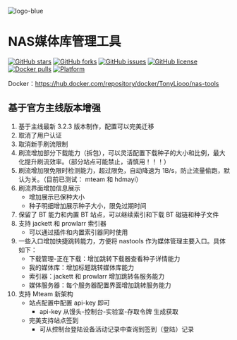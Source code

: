 ![logo-blue](https://user-images.githubusercontent.com/51039935/197520391-f35db354-6071-4c12-86ea-fc450f04bc85.png)
# NAS媒体库管理工具


[![GitHub stars](https://img.shields.io/github/stars/TonyLiooo/nas-tools?style=plastic)](https://github.com/TonyLiooo/nas-tools/stargazers)
[![GitHub forks](https://img.shields.io/github/forks/TonyLiooo/nas-tools?style=plastic)](https://github.com/TonyLiooo/nas-tools/network/members)
[![GitHub issues](https://img.shields.io/github/issues/TonyLiooo/nas-tools?style=plastic)](https://github.com/TonyLiooo/nas-tools/issues)
[![GitHub license](https://img.shields.io/github/license/TonyLiooo/nas-tools?style=plastic)](https://github.com/TonyLiooo/nas-tools/blob/master/LICENSE.md)
[![Docker pulls](https://img.shields.io/docker/pulls/TonyLiooo/nas-tools?style=plastic)](https://hub.docker.com/r/TonyLiooo/nas-tools)
[![Platform](https://img.shields.io/badge/platform-amd64/arm64-pink?style=plastic)](https://hub.docker.com/r/TonyLiooo/nas-tools)

Docker：https://hub.docker.com/repository/docker/TonyLiooo/nas-tools

## 基于官方主线版本增强
1. 基于主线最新 3.2.3 版本制作，配置可以完美迁移
1. 取消了用户认证
2. 取消新手刷流限制
1. 刷流增加部分下载能力（拆包），可以灵活配置下载种子的大小和比例，最大化提升刷流效率。（部分站点可能禁止，请慎用！！！）
2. 刷流增加限免限时检测能力，超过限免，自动降速为 1B/s，防止流量偷跑，默认为关。（目前已测试： mteam 和 hdmayi）
3. 刷流界面增加信息展示
   * 增加展示已保种大小
   * 种子明细增加展示种子大小，限免过期时间
3. 保留了 BT 能力和内置 BT 站点，可以继续索引和下载 BT 磁链和种子文件
4. 支持 jackett 和 prowlarr 索引器
   * 可以通过插件和内置索引器同时使用
5. 一些入口增加快捷跳转能力，方便将 nastools 作为媒体管理主要入口。具体如下：
   * 下载管理-正在下载：增加跳转下载器查看种子详情能力
   * 我的媒体库：增加标题跳转媒体库能力
   * 索引器：jackett 和 prowlarr 增加跳转各服务能力
   * 媒体服务器：每个服务器配置界面增加跳转服务能力
6. 支持 Mteam 新架构
   * 站点配置中配置 api-key 即可
     * api-key 从馒头-控制台-实验室-存取令牌 生成获取
   * 完美支持站点签到
     * 可从控制台登陆设备活动记录中查询到签到（登陆）记录
